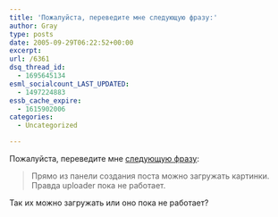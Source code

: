 ```yaml
---
title: 'Пожалуйста, переведите мне следующую фразу:'
author: Gray
type: posts
date: 2005-09-29T06:22:52+00:00
excerpt:
url: /6361
dsq_thread_id:
  - 1695645134
esml_socialcount_LAST_UPDATED:
  - 1497224883
essb_cache_expire:
  - 1615902006
categories:
  - Uncategorized

---
```








Пожалуйста, переведите мне <a href="http://www.slaff.info/2005/09/28/wordpress-16a2-update-287.htm" target="_blank">следующую фразу</a>:

> Прямо из панели создания поста можно загружать картинки. Правда uploader пока не работает.

Так их можно загружать или оно пока не работает?